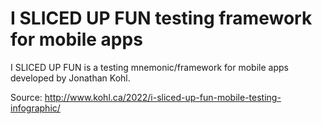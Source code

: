 # I SLICED UP FUN testing framework for mobile apps

I SLICED UP FUN is a testing mnemonic/framework for mobile apps developed by Jonathan Kohl.

Source: http://www.kohl.ca/2022/i-sliced-up-fun-mobile-testing-infographic/
